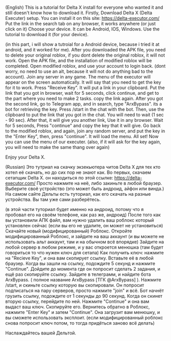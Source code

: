 (English) This is a tutorial for Delta X install for everyone who wanted it and still doesn't know how to download it.
Firstly, Download Delta X (Delta Executer) setup. You can install it on this site: https://delta-executor.com/
Put the link in the search tab on any browser, it works anywhere (or just click on it)
Choose your device. It can be Android, IOS, Windows.
Use the tutorial to download it (for your device).

(in this part, i will show a tutroial for a Android device, because i tried it at android, and it worked for me).
After you downloaded the APK file, you need to delete your original roblox, if you dont delete the original roblox, it will not work.
Open the APK file, and the installation of modified roblox will be completed.
Open modified roblox, and use your account to login back. (dont worry, no need to use an alt, because it will not do anything bad to the account).
Join any server in any game. The menu of the executor will appear on the screen automatically.
It will say that you need to get the key for it to work. Press "Receive Key". It will put a link in your clipboard.
Put the link that you got in browser, wait for 5 seconds, click continue, and get to the part where you need to make 2 tasks. copy the link again.
After you got the second link, go to Telegram app, and in search, type "ArxBypass". its a bot for retrieving the key.
Press /start in the chat with the bot. Then, use the clipboard to put the link that you got in the chat. You will need to wait (1 sec - 90 sec).
After that, it will give you another link, Use it in any browser.
Wait for 5 seconds, Press "continue" and copy the key that it will give.
Go back to the modified roblox, and again, join any random server, and put the key in the "Enter Key", then, press "continue". It will load the menu.
All set! Now you can use the menu of our executer.
(also, if it will ask for the key again, you will need to make the same thang over again)

Enjoy your Delta X.


(Russian) Это тутриал на скачку экзекьютера читов Delta X для тех кто хотел её скачать, но до сих пор не знают как.
Во первых, скачаем сетапщик Delta X. он находиться по этой ссылке: https://delta-executor.com/
Просто нажмите на неё, либо закиньте в любой браузер.
Выберите своё устройство (это может быть андроид, айфон или винда.)
На самом сайте Дельты есть туториал, как его скачать на разные устройства. Вы там уже сами разберётесь.

(в этой части туториал будет именно на андроид, потому что я пробовал его на своём телефоне, как раз же, андроид)
После того как вы установили АПК файл, вам нужно удалить ваш роблокс который установлен сейчас (если вы его не удалите, он может не установиться)
Скачайте новый (модифицированный) Роблокс.
Откройте модифицированный Роблокс, и зайдите на ваш аккаунт (и вы можете не использовать альт аккаунт, там и на обычном всё впорядке)
Зайдите на любой сервер в любом режиме, и у вас откроется менюшка (там будет говориться то что нужен ключ для сетапа)
Как получить ключ: нажмите на "Recieve Key", и она вам скопирует ссылку. Вставьте её в любой браузер.
Когда вы зашли на ссылку, подождите 5 секунд и нажмите "Continue". Дойдите до момента где он попросит сделать 2 задания, и ещё раз скопируйте ссылку.
Зайдите в телеграмм, и найдите бота ArxBypass. ( полное название ArxBypass [ТГК @ArxBypass] ). Нажмите /start, и скиньте ссылку которую вы скопировали.
Он попросит подписаться на пару серверов, просто нажмите "join" и всё. Бот начнёт грузить ссылку, подождите от 1 секунды до 90 секунд.
Когда он скинет вторую ссылку, перейдите по ней. Нажмите "Continue" и она вам выдаст ваш ключ. Скопируйте его.
Вернитесь обратно в Роблокс, нажмите "Enter Key" и затем "Continue". Она загрузит вам менюшку, и вы сможете использовать эксплоит.
(если модифицированный роблокс снова попросит ключ потом, то тогда придёться заново всё делать)

Наслаждайтесь вашей Дельтой.





